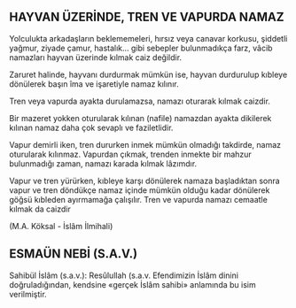 ## HAYVAN ÜZERİNDE, TREN VE VAPURDA NAMAZ

Yolculukta arkadaşların beklememeleri, hır­sız veya canavar korkusu, şiddetli yağmur, ziya­de çamur, hastalık... gibi sebepler bulunmadık­ça farz, vâcib namazları hayvan üzerinde kılmak caiz değildir.

Zaruret halinde, hayvanı durdurmak müm­kün ise, hayvan durdurulup kıbleye dönülerek başın îma ve işaretiyle namaz kılınır.

Tren veya vapurda ayakta durulamazsa, na­mazı oturarak kılmak caizdir.

Bir mazeret yokken oturularak kılınan (nafi­le) namazdan ayakta dikilerek kılınan namaz daha çok sevaplı ve faziletlidir.

Vapur demirli iken, tren dururken inmek mümkün olmadığı takdirde, namaz oturularak kılınmaz. Vapurdan çıkmak, trenden inmekte bir mahzur bulunmadığı zaman, namazı karada kılmak lâzımdır.

Vapur ve tren yürürken, kıbleye karşı dönülerek namaza başladıktan sonra vapur ve tren döndükçe namaz içinde mümkün olduğu kadar dönülerek göğsü kıbleden ayırmamağa çalışılır. Tren ve vapurda namazı cemaatle kılmak da caizdir

(M.A. Köksal - İslâm İlmihali)

## ESMAÜN NEBİ (S.A.V.)

Sahibül İslâm (s.a.v.): Resûlullah (s.a.v. Efendimizin İslâm dinini doğruladığından, kendsine «gerçek İslâm sahibi» anlamında bu isim verilmiştir.
